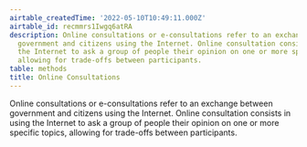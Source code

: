 ```yaml
---
airtable_createdTime: '2022-05-10T10:49:11.000Z'
airtable_id: recmmrs1Iwgq6atRA
description: Online consultations or e-consultations refer to an exchange between
  government and citizens using the Internet. Online consultation consists in using
  the Internet to ask a group of people their opinion on one or more specific topics,
  allowing for trade-offs between participants.
table: methods
title: Online Consultations
---
```


Online consultations or e-consultations refer to an exchange between government and citizens using the Internet. Online consultation consists in using the Internet to ask a group of people their opinion on one or more specific topics, allowing for trade-offs between participants.